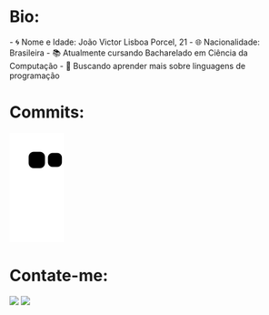 
<h1>Bio:</h1> 
- 🌀 Nome e Idade: João Victor Lisboa Porcel, 21
- 🌐 Nacionalidade: Brasileira
- 📚 Atualmente cursando Bacharelado em Ciência da Computação
- 📗 Buscando aprender mais sobre linguagens de programação
  
 <h1>Commits:</h1>
 
   ![Snake animation](https://github.com/AX414/AX414/blob/output/github-contribution-grid-snake.svg)
 
 <h1>Contate-me:</h1>
 <div> 
  <a href = "mailto:joaovictorlisboaporcel@hotmail.com"><img src="https://img.shields.io/badge/Microsoft_Outlook-0078D4?style=for-the-badge&logo=microsoft-outlook&logoColor=white" target="_blank"></a>
  <a href="https://www.linkedin.com/in/jo%C3%A3o-victor-lisboa-porcel-2755b61a5/" target="_blank"><img src="https://img.shields.io/badge/-LinkedIn-%230077B5?style=for-the-badge&logo=linkedin&logoColor=white" target="_blank"></a> 
  </div>

 
